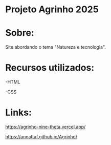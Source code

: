 #  Projeto Agrinho 2025

# Sobre: 
Site abordando o tema "Natureza e tecnologia".

# Recursos utilizados:
-HTML

-CSS

# Links:
https://agrinho-nine-theta.vercel.app/

https://annattaf.github.io/Agrinho/
